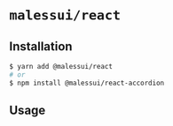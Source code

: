# `malessui/react`

## Installation

```sh
$ yarn add @malessui/react
# or
$ npm install @malessui/react-accordion
```

## Usage

